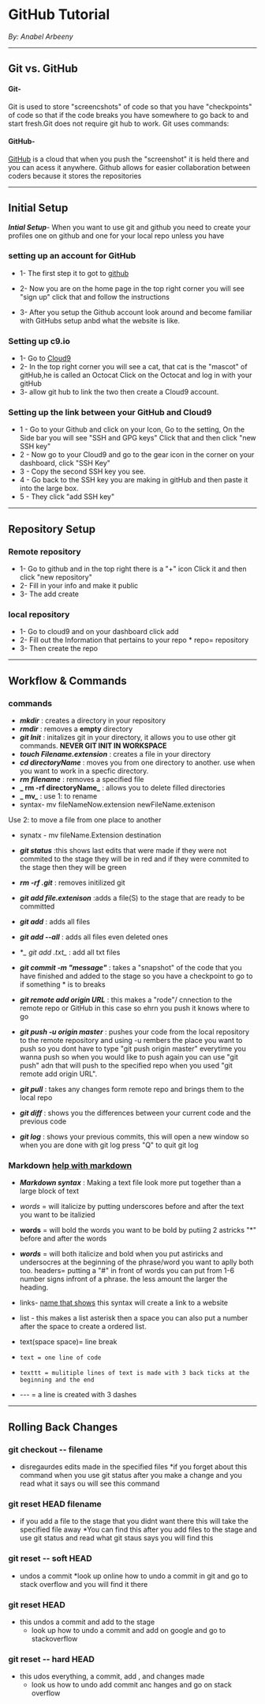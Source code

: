 # GitHub Tutorial

_By: Anabel Arbeeny_

---
## Git vs. GitHub
#### Git-  
Git is used to store "screencshots" of code so that you have "checkpoints" of code so that if the code breaks you have somewhere to go back to and start fresh.Git does not require git hub to work. Git uses commands:


#### GitHub-  
[GitHub](www.github.com) is a cloud that when you push the "screenshot" it is held there and you can acess it anywhere. Github allows for easier collaboration between coders because it stores the repositories 

---
## Initial Setup
**_Intial Setup_**- When you want to use git and github you need to create your profiles one on github and one for your local repo unless you have 
### setting up an account for GitHub 
* 1- The first step it to got to [github](www.github.com)
* 2- Now you are on the home page in the top right corner you will see "sign up" click that and follow the instructions 



* 3- After you setup the Github account look around and become familiar with GitHubs setup anbd what the website is like. 

### Setting up c9.io
* 1- Go to [Cloud9](https://c9.io) 
* 2- In the top right corner you will see a cat, that cat is the "mascot" of  gitHub,he is called an Octocat Click on the Octocat and log in with your gitHub
* 3- allow git hub to link the two then create a Cloud9 account. 

### Setting up the link between your GitHub and Cloud9
* 1 - Go to your Github and click on your Icon, Go to the setting, On the Side bar you will see "SSH and GPG keys" Click that and then click "new SSH key"
* 2 - Now go to your Cloud9 and go to the gear icon in the corner on your dashboard, click "SSH Key"
* 3 - Copy the second SSH key you see. 
* 4 - Go back to the SSH key you are making in gitHub and then paste it into the large box. 
* 5 - They click "add SSH key"


---
## Repository Setup

### Remote repository
* 1- Go to github and in the top right there is a "+" icon Click it and then click "new repository"
* 2- Fill in your info and make it public 
* 3- The add create


### local repository
* 1- Go to cloud9 and on your dashboard click add 
* 2- Fill out the Information that pertains to your repo 
        *  repo= repository
* 3- Then create the repo  



---
## Workflow & Commands
### commands 
* **_mkdir_** : creates a directory in your repository
* **_rmdir_** : removes a **empty** directory
* **_git Init_** : initalizes git in your directory, it allows you to use other git commands. **NEVER GIT INIT IN WORKSPACE**
* **_touch Filename.extension_** : creates a file in your directory 
* **_cd directoryName_** : moves you from one directory to another. use when you want to work in a specfic directory.
* **_rm filename_** : removes a specified file 
* **_ rm -rf directoryName_** : allows you to delete filled directories 
* **_ mv_** : use 1: to rename 
* syntax- mv fileNameNow.extension newFileName.extenison 

Use 2: to move a file from one place to another 
* synatx - mv fileName.Extension destination 

* **_git status_** :this shows last edits that were made if they were not commited to the stage they will be in red and if they were commited to the stage then they will be green 
* **_rm -rf .git_** : removes initilized git
* **_git add file.extenison_** :adds a file(S) to the stage that are ready to be committed 
* **_git add_** : adds all files
* **_git add --all_** : adds all files even deleted ones 
* **_ git add *.txt_** : add all txt files 
* **_git commit -m "message"_** : takes a "snapshot" of the code that you have finished and added to the stage so you have a checkpoint to go to if something * is to breaks 
* **_git remote add origin URL_** : this makes a "rode"/ cnnection to the remote repo or GitHub in this case so ehrn you push it knows where to go 
* **_git push -u origin master_** : pushes your code from the local repository to the remote repository and using -u rembers the place you want to push so you dont have to type "git push origin master" everytime you wanna push so when you would like to push again you can use "git push" adn that will push to the specified repo when you used "git remote add origin URL". 
* **_git pull_** : takes any changes form remote repo and brings them to the local repo 
* **_git diff_** : shows you the differences between your current code and the previous code 
* **_git log_** : shows your previous commits, this will open a new window so when you are done with git log press "Q" to quit git log

### Markdown [help with markdown](https://www.markdowntutorial.com)
* **_Markdown syntax_** : Making a text file look more put together than a large block of text
* _words_ = will italicize by putting underscores before and after the text you want to be italizied 
* **words** = will bold the words you want to be bold by putiing 2 astricks "*" before and after the words 
* **_words_** = will both italicize and bold when you put astiricks and undersocres at the beginning of the phrase/word you want to aplly both too. 
headers= putting a "#" in front of words you can put from 1-6 number signs infront of a phrase. the less amount the larger the heading. 
* links- [name that shows](link) this syntax will create a link to a website 
* list - this makes a list asterisk then a space you can also put a number after the space to create a ordered list. 
* text(space space)= line break 
* `text = one line of code`
* ```texttt = mulitiple lines of text is made with 3 back ticks at the beginning and the end ```

* --- = a line is created with 3 dashes 



---
## Rolling Back Changes

### git checkout -- filename
* disregaurdes edits made in the specified files 
    *if you forget about this command when you use git status after you make a change and you read what it says ou will see this command 


### git reset HEAD filename
* if you add a file to the stage that you didnt want there this will take the specified file away
   *You can find this after you add files to the stage and use git status and read what git staus says you will find this 


### git reset -- soft HEAD 
* undos a commit 
    *look up online how to undo a commit in git and go to stack overflow and you will find it there


### git reset HEAD
* this undos a commit and add to the stage 
    * look up how to undo a commit and add on google and go to stackoverflow 


### git reset -- hard HEAD
* this udos everything, a commit, add , and changes made 
    * look us how to undo add commit anc hanges and go on stack overflow
